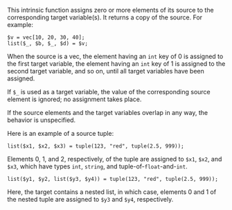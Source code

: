 This intrinsic function assigns zero or more elements of its source to the corresponding target variable(s). It returns a copy of the source.  For example:

```Hack
$v = vec[10, 20, 30, 40];
list($_, $b, $_, $d) = $v; 
```

When the source is a vec, the element having an `int` key of 0 is assigned to the first target variable, the element having an `int` key 
of 1 is assigned to the second target variable, and so on, until all target variables have been assigned.

If `$_` is used as a target variable, the value of the corresponding source element is ignored; no assignment takes place.

If the source elements and the target variables overlap in any way, the behavior is unspecified.

Here is an example of a source tuple:

```Hack
list($x1, $x2, $x3) = tuple(123, "red", tuple(2.5, 999));
```

Elements 0, 1, and 2, respectively, of the tuple are assigned to `$x1`, `$x2`, and `$x3`, which have types `int`, `string`, and tuple-of-`float`-and-`int`.

```Hack
list($y1, $y2, list($y3, $y4)) = tuple(123, "red", tuple(2.5, 999));
```

Here, the target contains a nested list, in which case, elements 0 and 1 of the nested tuple are assigned to `$y3` and `$y4`, respectively.
